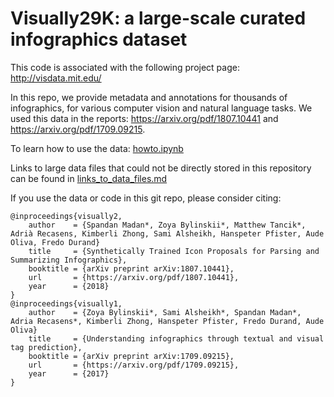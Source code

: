 # Visually29K: a large-scale curated infographics dataset

This code is associated with the following project page: http://visdata.mit.edu/

In this repo, we provide metadata and annotations for thousands of infographics, for various computer vision and natural language tasks. 
We used this data in the reports: https://arxiv.org/pdf/1807.10441 and https://arxiv.org/pdf/1709.09215.

To learn how to use the data: [howto.ipynb](https://github.com/cvzoya/visuallydata/blob/master/howto.ipynb)

Links to large data files that could not be directly stored in this repository can be found in [links_to_data_files.md](links_to_data_files.md)

If you use the data or code in this git repo, please consider citing:
``` 
@inproceedings{visually2,
    author    = {Spandan Madan*, Zoya Bylinskii*, Matthew Tancik*, Adrià Recasens, Kimberli Zhong, Sami Alsheikh, Hanspeter Pfister, Aude Oliva, Fredo Durand}
    title     = {Synthetically Trained Icon Proposals for Parsing and Summarizing Infographics},
    booktitle = {arXiv preprint arXiv:1807.10441},
    url       = {https://arxiv.org/pdf/1807.10441},
    year      = {2018}
}
@inproceedings{visually1,
    author    = {Zoya Bylinskii*, Sami Alsheikh*, Spandan Madan*, Adria Recasens*, Kimberli Zhong, Hanspeter Pfister, Fredo Durand, Aude Oliva}
    title     = {Understanding infographics through textual and visual tag prediction},
    booktitle = {arXiv preprint arXiv:1709.09215},
    url       = {https://arxiv.org/pdf/1709.09215},
    year      = {2017}
}
```


